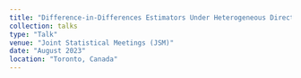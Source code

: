 ```yaml
---
title: "Difference-in-Differences Estimators Under Heterogeneous Direct and Indirect Policy Exposures"
collection: talks
type: "Talk"
venue: "Joint Statistical Meetings (JSM)"
date: "August 2023"
location: "Toronto, Canada"
---
```

